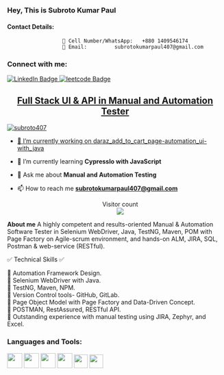 ### Hey, This is Subroto Kumar Paul 
#### Contact Details: 
                      📲 Cell Number/WhatsApp:   +880 1409546174  
                      📨 Email:         subrotokumarpaul407@gmail.com

<h3 align="left">Connect with me:</h3>
<a href="https://www.linkedin.com/in/subroto-kumar-paul407/">
    <img src="https://img.shields.io/badge/LinkedIn-blue?style=for-the-badge&logo=linkedin&logoColor=white" alt="LinkedIn Badge"/>
<a href="https://leetcode.com/subrotopaul/">
    <img src="https://img.shields.io/badge/leetcode-red?style=for-the-badge&logo=leetcode&logoColor=black" alt="leetcode Badge"/>   
  

<h2 align="center">Full Stack UI & API in Manual and Automation Tester</h3>

<p align="left"> <img src="https://komarev.com/ghpvc/?username=subroto407&label=Profile%20views&color=0e75b6&style=flat" alt="subroto407" /> </p>


- 🔭 I’m currently working on [daraz_add_to_cart_page-automation_ui-with_java](https://github.com/subroto407/daraz_add_to_cart_page-automation_ui-with_java)

- 🌱 I’m currently learning **CypressIo with JavaScript**

- 💬 Ask me about **Manual and Automation Testing**

- 📫 How to reach me **subrotokumarpaul407@gmail.com**

  <p align="center"> 
  Visitor count<br>
  <img src="https://profile-counter.glitch.me/subroto407/count.svg" />
  </p>

**About me**
A highly competent and results-oriented Manual & Automation  Software Tester in Selenium WebDriver, Java, TestNG, Maven, POM with Page Factory on Agile-scrum environment, and hands-on ALM, JIRA, SQL, Postman & web-service (RESTful).

✅  Technical Skills  ✅
 
🔹 Automation Framework Design.</br>
🔹 Selenium WebDriver with Java.</br>
🔹 TestNG, Maven, NPM.</br>
🔹 Version Control tools- GitHub, GitLab.</br>
🔹 Page Object Model with Page Factory and Data-Driven Concept.</br>
🔹 POSTMAN, RestAssured, RESTful API. </br>
🔹 Outstanding experience with manual testing using JIRA, Zephyr, and Excel.</br>


<h3 align="left">Languages and Tools:</h3>

<img src="https://icon.vimalverma.in/img?tool=selenium&acol=gold" width="35px"> <img src="https://icon.vimalverma.in/img?tool=jb_IJ_IDEA&acol=gold" width="35px">
<img src="https://icon.vimalverma.in/img?tool=java&acol=gold" width="35px"> <img src="https://icon.vimalverma.in/img?tool=javascript&acol=gold" width="35px">
<img src="https://icon.vimalverma.in/img?tool=git&bgc=null&acol=gold" width="32px">  <img src="https://icon.vimalverma.in/img?tool=github&bgc=null&acol=gold" width="32px">

<!--
<p align="left"> <a href="https://git-scm.com/" target="_blank" rel="noreferrer"> <img src="https://www.vectorlogo.zone/logos/git-scm/git-scm-icon.svg" alt="git" width="40" height="40"/> </a> <a href="https://www.w3.org/html/" target="_blank" rel="noreferrer"> <img src="https://raw.githubusercontent.com/devicons/devicon/master/icons/html5/html5-original-wordmark.svg" alt="html5" width="40" height="40"/> </a> <a href="https://www.java.com" target="_blank" rel="noreferrer"> <img src="https://raw.githubusercontent.com/devicons/devicon/master/icons/java/java-original.svg" alt="java" width="40" height="40"/> </a> <a href="https://www.postgresql.org" target="_blank" rel="noreferrer"> <img src="https://raw.githubusercontent.com/devicons/devicon/master/icons/postgresql/postgresql-original-wordmark.svg" alt="postgresql" width="40" height="40"/> </a> <a href="https://postman.com" target="_blank" rel="noreferrer"> <img src="https://www.vectorlogo.zone/logos/getpostman/getpostman-icon.svg" alt="postman" width="40" height="40"/> </a> <a href="https://www.selenium.dev" target="_blank" rel="noreferrer"> <img src="https://raw.githubusercontent.com/detain/svg-logos/780f25886640cef088af994181646db2f6b1a3f8/svg/selenium-logo.svg" alt="selenium" width="40" height="40"/> </a> </p> -->

